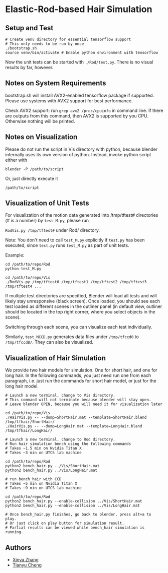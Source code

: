 # Elastic-Rod-based Hair Simulation

## Setup and Test

```
# Create venv directory for essential tensorflow support
# This only needs to be run by once
./bootstrap.sh
source venv/bin/activate # Enable python environment with tensorflow
```

Now the unit tests can be started with ``./Rod/test.py``. There is no visual results by far, however.

## Notes on System Requirements

bootstrap.sh will install AVX2-enabled tensorflow package if supported.
Please use systems with AVX2 support for best performance.

Check AVX2 support: run ``grep avx2 /proc/cpuinfo`` in command line. If there
are outputs from this command, then AVX2 is supported by you CPU. Otherwise
nothing will be printed.

## Notes on Visualization

Please do not run the script in Vis directory with python, because blender internally uses
its own version of python. Instead, invoke python script either with

```
blender -P /path/to/script
```

Or, just directly execute it

```
/path/to/script
```

## Visualization of Unit Tests

For visualization of the motion data generated into /tmp/tftest# directories
(# is a number) by ``test_M.py``, please run

``RodVis.py /tmp/tftest#`` under Rod/ directory.

Note: You don't need to call ``test_M.py`` explicitly if ``test.py`` has been
executed, since ``test.py`` runs ``test_M.py`` as part of unit tests.

Example:

```
cd /path/to/repo/Rod
python test_M.py

cd /path/to/repo/Vis
./RodVis.py /tmp/tftest0 /tmp/tftest1 /tmp/tftest2 /tmp/tftest3 /tmp/tftest4 ...
```

If multiple test directories are specified, Blender will load all tests and
will likely stay unresponsive (black screen). Once loaded, you should see each
test loaded as different scenes in the outliner panel (in default view, outliner
should be located in the top right corner, where you select objects in the scene).

Switching through each scene, you can visualize each test individually.

Similarly, ``test_MCCD.py`` generates data files under ``/tmp/tfccd0`` to
``/tmp/tfccd8/``. They can also be visualized.

## Visualization of Hair Simulation

We provide two hair models for simulation. One for short hair, and
one for long hair. In the following commands, you just need run one
from each paragraph, i.e. just run the commands for short hair model,
or just for the long hair model.

```
# Launch a new terminal, change to Vis directory.
# This command will not terminate because blender will stay open.
# Leave blender OPEN, because you will need it for visualization later

cd /path/to/repo/Vis
./HairVis.py -- --dump=ShortHair.mat --template=ShortHair.blend /tmp/tfhair/ShortHair/
./HairVis.py -- --dump=LongHair.mat --template=LongHair.blend /tmp/tfhair/LongHair/

# Launch a new terminal, change to Rod directory.
# Run hair simulation bench using the following commands
# Takes ~1.5 min on Nvidia Titan X
# Takes ~3 min on UTCS lab machine

cd /path/to/repo/Rod
python2 bench_hair.py ../Vis/ShortHair.mat
python2 bench_hair.py ../Vis/LongHair.mat

# run bench_hair with CCD
# Takes ~5 min on Nvidia Titan X
# Takes ~9 min on UTCS lab machine

cd /path/to/repo/Rod
python2 bench_hair.py --enable-collision ../Vis/ShortHair.mat
python2 bench_hair.py --enable-collision ../Vis/LongHair.mat

# Once bench_hair.py finishes, go back to blender, press alt+a to play.
# Or just click on play button for simulation result.
# Partial results can be viewed while bench_hair simulation is running.
```

## Authors

+ [Xinya Zhang](xinyazhang@utexas.edu)
+ [Tianyu Cheng](tianyu.cheng@utexas.edu)
